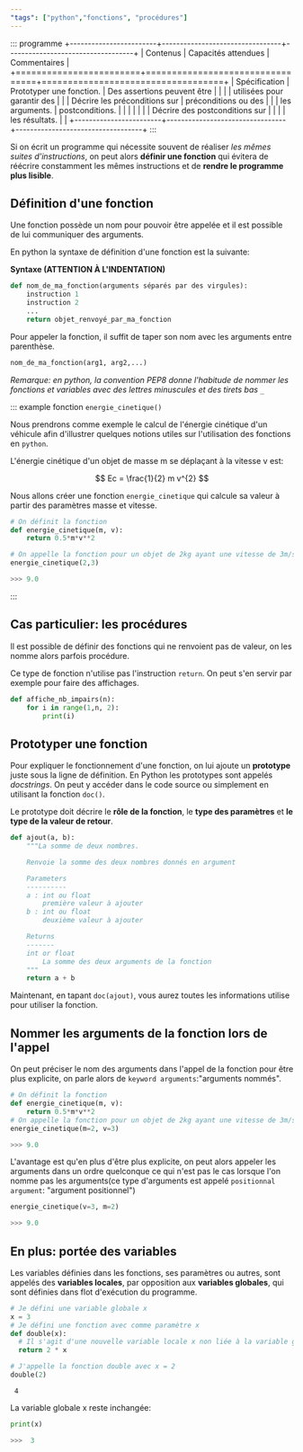 ```yaml
---
"tags": ["python","fonctions", "procédures"]
---
```


::: programme
+------------------------+---------------------------------+-----------------------------------+
|        Contenus        |       Capacités attendues       |           Commentaires            |
+========================+=================================+===================================+
| Spécification          | Prototyper une fonction.        | Des assertions peuvent être       |
|                        |                                 | utilisées pour garantir des       |
|                        | Décrire les préconditions sur   | préconditions ou des              |
|                        | les arguments.                  | postconditions.                   |
|                        |                                 |                                   |
|                        | Décrire des postconditions sur  |                                   |
|                        | les résultats.                  |                                   |
+------------------------+---------------------------------+-----------------------------------+
:::

Si on écrit un programme qui nécessite souvent de réaliser *les mêmes suites d'instructions*, on peut alors **définir une fonction** qui évitera de réécrire constamment les mêmes instructions et de **rendre le programme plus lisible**.

## Définition d'une fonction

Une fonction possède un nom pour pouvoir être appelée et il est possible de lui communiquer des arguments.

En python la syntaxe de définition d'une fonction est la suivante:

**Syntaxe (ATTENTION À L'INDENTATION)**

```python
def nom_de_ma_fonction(arguments séparés par des virgules):
    instruction 1
    instruction 2
    ...
    return objet_renvoyé_par_ma_fonction
```


Pour appeler la fonction, il suffit de taper son nom avec les arguments entre parenthèse.

```python
nom_de_ma_fonction(arg1, arg2,...)
```

*Remarque: en python, la convention PEP8 donne l'habitude de nommer les fonctions et variables avec des lettres minuscules et des tirets bas `_`*

::: example
fonction `energie_cinetique()`

Nous prendrons comme exemple le calcul de l'énergie cinétique d'un véhicule afin d'illustrer quelques notions utiles sur l'utilisation des fonctions en `python`.

L'énergie cinétique d'un objet de masse m se déplaçant à la vitesse v est:

$$
Ec = \frac{1}{2} m  v^{2}
$$

Nous allons créer une fonction `energie_cinetique` qui calcule sa valeur à partir des paramètres masse et vitesse.


```python
# On définit la fonction
def energie_cinetique(m, v):
    return 0.5*m*v**2

# On appelle la fonction pour un objet de 2kg ayant une vitesse de 3m/s
energie_cinetique(2,3)

>>> 9.0
```
:::


## Cas particulier: les procédures

Il est possible de définir des fonctions qui ne renvoient pas de valeur, on les nomme alors parfois procédure.

Ce type de fonction n'utilise pas l'instruction `return`. On peut s'en servir par exemple pour faire des affichages.

```python
def affiche_nb_impairs(n):
    for i in range(1,n, 2):
        print(i)
```

## Prototyper une fonction

Pour expliquer le fonctionnement d'une fonction, on lui ajoute un **prototype** juste sous la ligne de
définition. En Python les prototypes sont appelés *docstrings*. On peut y accéder dans le code
source ou simplement en utilisant la fonction `doc()`. 

Le prototype doit décrire le **rôle de la fonction**, le **type des paramètres** et **le type de la valeur de retour**.

```python
def ajout(a, b):
    """La somme de deux nombres.

    Renvoie la somme des deux nombres donnés en argument

    Parameters
    ----------
    a : int ou float
        première valeur à ajouter
    b : int ou float
        deuxième valeur à ajouter

    Returns
    -------
    int or float
        La somme des deux arguments de la fonction
    """
    return a + b
```

Maintenant, en tapant `doc(ajout)`, vous aurez toutes les informations utilise pour utiliser la fonction.

## Nommer les arguments de la fonction lors de l'appel

On peut préciser le nom des arguments dans l'appel de la fonction pour être plus explicite, on parle alors de `keyword arguments`:"arguments nommés".


```python
# On définit la fonction
def energie_cinetique(m, v):
    return 0.5*m*v**2
# On appelle la fonction pour un objet de 2kg ayant une vitesse de 3m/s
energie_cinetique(m=2, v=3)

>>> 9.0
```



L'avantage est qu'en plus d'être plus explicite, on peut alors appeler les arguments dans un ordre quelconque ce qui n'est pas le cas lorsque l'on nomme pas les arguments(ce type d'arguments est appelé `positionnal argument`: "argument positionnel")


```python
energie_cinetique(v=3, m=2)

>>> 9.0
```





## En plus: portée des variables

Les variables définies dans les fonctions, ses paramètres ou autres, sont appelés des **variables locales**, par opposition aux **variables globales**, qui sont définies dans flot d'exécution du programme.

```python
# Je défini une variable globale x
x = 3
# Je défini une fonction avec comme paramètre x
def double(x):
  # Il s'agit d'une nouvelle variable locale x non liée à la variable globale x
  return 2 * x

# J'appelle la fonction double avec x = 2
double(2)
```


     4

La variable globale x reste inchangée:

```python
print(x)

>>>  3
```

   

